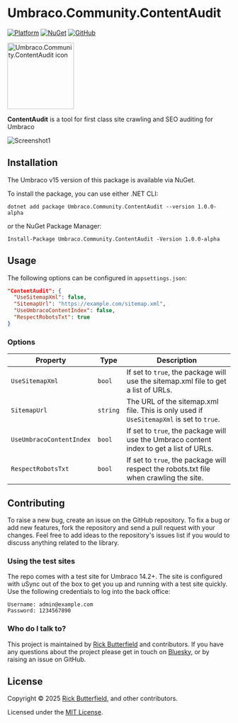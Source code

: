 # Umbraco.Community.ContentAudit

[![Platform](https://img.shields.io/badge/Umbraco-15+-%233544B1?style=flat&logo=umbraco)](https://umbraco.com/products/umbraco-cms/)
[![NuGet](https://img.shields.io/nuget/v/Umbraco.Community.ContentAudit.svg)](https://www.nuget.org/packages/Umbraco.Community.ContentAudit/)
[![GitHub](https://img.shields.io/github/license/rickbutterfield/Umbraco.Community.ContentAudit)](https://github.com/rickbutterfield/Umbraco.Community.ContentAudit/blob/develop/LICENSE)

<img src="https://raw.githubusercontent.com/rickbutterfield/Umbraco.Community.ContentAudit/refs/heads/main/.github/assets/icon.svg?token=GHSAT0AAAAAADBDDTZY4NAPNWW5A6ICZRYCZ76F2KA" alt="Umbraco.Community.ContentAudit icon" width="150" height="150">

**ContentAudit** is a tool for first class site crawling and SEO auditing for Umbraco

![Screenshot1](https://raw.githubusercontent.com/rickbutterfield/Umbraco.Community.BlockPreview/develop/.github/assets/screenshot1.png "The Umbraco backoffice showing the Content Audit dashboard")

## Installation
The Umbraco v15 version of this package is available via NuGet.

To install the package, you can use either .NET CLI:
```
dotnet add package Umbraco.Community.ContentAudit --version 1.0.0-alpha
```

or the NuGet Package Manager:
```
Install-Package Umbraco.Community.ContentAudit -Version 1.0.0-alpha
```
## Usage
The following options can be configured in `appsettings.json`:

```json
"ContentAudit": {
  "UseSitemapXml": false,
  "SitemapUrl": "https://example.com/sitemap.xml",
  "UseUmbracoContentIndex": false,
  "RespectRobotsTxt": true
}
```

### Options
| Property | Type | Description |
| -------- | ---- | ----------- |
| `UseSitemapXml` | `bool` | If set to `true`, the package will use the sitemap.xml file to get a list of URLs. |
| `SitemapUrl` | `string` | The URL of the sitemap.xml file. This is only used if `UseSitemapXml` is set to `true`. |
| `UseUmbracoContentIndex` | `bool` | If set to `true`, the package will use the Umbraco content index to get a list of URLs. |
| `RespectRobotsTxt` | `bool` | If set to `true`, the package will respect the robots.txt file when crawling the site. |
## Contributing
To raise a new bug, create an issue on the GitHub repository. To fix a bug or add new features, fork the repository and send a pull request with your changes. Feel free to add ideas to the repository's issues list if you would to discuss anything related to the library.

### Using the test sites
The repo comes with a test site for Umbraco 14.2+. The site is configured with uSync out of the box to get you up and running with a test site quickly. Use the following credentials to log into the back office:

```
Username: admin@example.com
Password: 1234567890
```
### Who do I talk to?
This project is maintained by [Rick Butterfield](https://rickbutterfield.dev) and contributors. If you have any questions about the project please get in touch on [Bluesky](https://bsky.app/profile/rickbutterfield.dev), or by raising an issue on GitHub.

## License
Copyright &copy; 2025 [Rick Butterfield](https://rickbutterfield.dev), and other contributors.

Licensed under the [MIT License](https://github.com/rickbutterfield/Umbraco.Community.ContentAudit/blob/main/LICENSE.md).